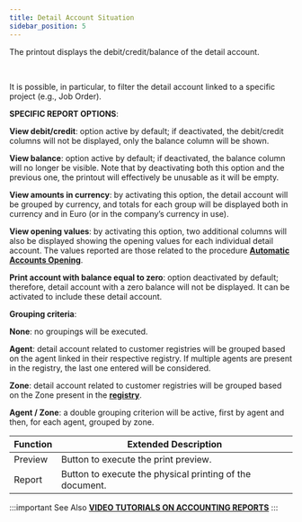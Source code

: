 ```yaml
---
title: Detail Account Situation
sidebar_position: 5
---
```


The printout displays the debit/credit/balance of the detail account.

 

It is possible, in particular, to filter the detail account linked to a specific project (e.g., Job Order).

**SPECIFIC REPORT OPTIONS**:

**View debit/credit**: option active by default; if deactivated, the debit/credit columns will not be displayed, only the balance column will be shown.

**View balance**: option active by default; if deactivated, the balance column will no longer be visible. Note that by deactivating both this option and the previous one, the printout will effectively be unusable as it will be empty.

**View amounts in currency**: by activating this option, the detail account will be grouped by currency, and totals for each group will be displayed both in currency and in Euro (or in the company’s currency in use).

**View opening values**: by activating this option, two additional columns will also be displayed showing the opening values for each individual detail account. The values reported are those related to the procedure **[Automatic Accounts Opening](/docs/finance-area/ledger-records/records/procedures/automatic-accounts-opening/search)**.

**Print account with balance equal to zero**: option deactivated by default; therefore, detail account with a zero balance will not be displayed. It can be activated to include these detail account.

**Grouping criteria**:

**None**: no groupings will be executed.

**Agent**: detail account related to customer registries will be grouped based on the agent linked in their respective registry. If multiple agents are present in the registry, the last one entered will be considered.

**Zone**: detail account related to customer registries will be grouped based on the Zone present in the **[registry](/docs/erp-home/registers/contacts/create-new-contact/accounting-data/customer-vendors-data/delivery)**.

**Agent / Zone**: a double grouping criterion will be active, first by agent and then, for each agent, grouped by zone.



| Function | Extended Description |
| --- | --- |
| Preview | Button to execute the print preview. |
| Report | Button to execute the physical printing of the document. |


:::important See Also 
[**VIDEO TUTORIALS ON ACCOUNTING REPORTS**](/docs/video/finance/intro)
:::